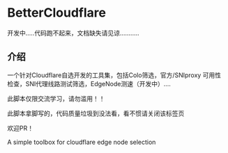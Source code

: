 # BetterCloudflare

开发中.....代码跑不起来，文档缺失请见谅...........

## 介绍

一个针对Cloudflare自选开发的工具集，包括Colo筛选，官方/SNIproxy 可用性检查，SNI代理线路测试筛选，EdgeNode测速（开发中）....

此脚本仅限交流学习，请勿滥用！！

此脚本拿脚写的，代码质量垃圾到没法看，看不惯请关闭该标签页

欢迎PR！


A simple toolbox for cloudflare edge node selection
